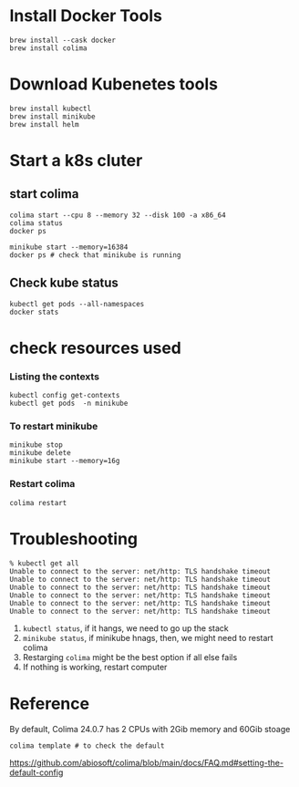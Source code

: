# Install Docker Tools
```
brew install --cask docker
brew install colima
```

# Download Kubenetes tools
```
brew install kubectl
brew install minikube
brew install helm
```

# Start a k8s cluter
## start colima
```
colima start --cpu 8 --memory 32 --disk 100 -a x86_64
colima status
docker ps
```

```
minikube start --memory=16384
docker ps # check that minikube is running
```

## Check kube status
```
kubectl get pods --all-namespaces
docker stats
```
# check resources used


### Listing the contexts
```
kubectl config get-contexts
kubectl get pods  -n minikube
```

### To restart minikube
```
minikube stop
minikube delete
minikube start --memory=16g
```

### Restart colima
```
colima restart
```


# Troubleshooting

```
% kubectl get all
Unable to connect to the server: net/http: TLS handshake timeout
Unable to connect to the server: net/http: TLS handshake timeout
Unable to connect to the server: net/http: TLS handshake timeout
Unable to connect to the server: net/http: TLS handshake timeout
Unable to connect to the server: net/http: TLS handshake timeout
Unable to connect to the server: net/http: TLS handshake timeout
```

1. `kubectl status`, if it hangs, we need to go up the stack
2. `minikube status`, if minikube hnags, then, we might need to restart colima
3. Restarging `colima` might be the best option if all else fails
4. If nothing is working, restart computer


# Reference
By default, Colima 24.0.7 has 2 CPUs with 2Gib memory and 60Gib stoage 
```
colima template # to check the default
```
https://github.com/abiosoft/colima/blob/main/docs/FAQ.md#setting-the-default-config